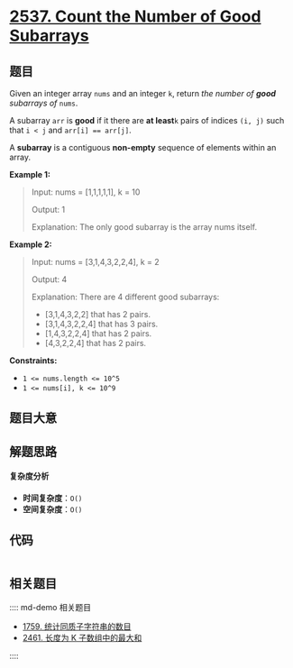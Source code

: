 # [2537. Count the Number of Good Subarrays](https://leetcode.com/problems/count-the-number-of-good-subarrays/)

## 题目

Given an integer array `nums` and an integer `k`, return _the number of
**good** subarrays of_ `nums`.

A subarray `arr` is **good** if it there are **at least**`k` pairs of indices
`(i, j)` such that `i < j` and `arr[i] == arr[j]`.

A **subarray** is a contiguous **non-empty** sequence of elements within an
array.

**Example 1:**

> Input: nums = [1,1,1,1,1], k = 10
>
> Output: 1
>
> Explanation: The only good subarray is the array nums itself.

**Example 2:**

> Input: nums = [3,1,4,3,2,2,4], k = 2
>
> Output: 4
>
> Explanation: There are 4 different good subarrays:
>
> - [3,1,4,3,2,2] that has 2 pairs.
> - [3,1,4,3,2,2,4] that has 3 pairs.
> - [1,4,3,2,2,4] that has 2 pairs.
> - [4,3,2,2,4] that has 2 pairs.

**Constraints:**

- `1 <= nums.length <= 10^5`
- `1 <= nums[i], k <= 10^9`

## 题目大意

## 解题思路

#### 复杂度分析

- **时间复杂度**：`O()`
- **空间复杂度**：`O()`

## 代码

```javascript

```

## 相关题目

:::: md-demo 相关题目

- [1759. 统计同质子字符串的数目](https://leetcode.com/problems/count-number-of-homogenous-substrings)
- [2461. 长度为 K 子数组中的最大和](https://leetcode.com/problems/maximum-sum-of-distinct-subarrays-with-length-k)

::::
